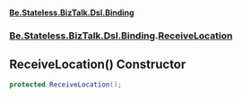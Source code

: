 #### [Be.Stateless.BizTalk.Dsl.Binding](README.md 'README')
### [Be.Stateless.BizTalk.Dsl.Binding](Be.Stateless.BizTalk.Dsl.Binding.md 'Be.Stateless.BizTalk.Dsl.Binding').[ReceiveLocation](ReceiveLocation.md 'Be.Stateless.BizTalk.Dsl.Binding.ReceiveLocation')

## ReceiveLocation() Constructor

```csharp
protected ReceiveLocation();
```